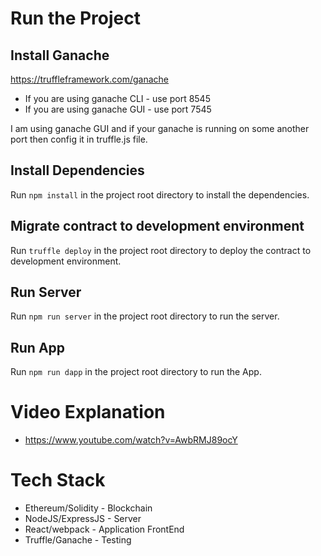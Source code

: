 # Run the Project

## Install Ganache

https://truffleframework.com/ganache

-   If you are using ganache CLI - use port 8545
-   If you are using ganache GUI - use port 7545

I am using ganache GUI and if your ganache is running on some another port then config it in truffle.js file.

## Install Dependencies

Run `npm install` in the project root directory to install the dependencies.

## Migrate contract to development environment

Run `truffle deploy` in the project root directory to deploy the contract to development environment.

## Run Server

Run `npm run server` in the project root directory to run the server.

## Run App

Run `npm run dapp` in the project root directory to run the App.

# Video Explanation

-   https://www.youtube.com/watch?v=AwbRMJ89ocY

# Tech Stack

-   Ethereum/Solidity - Blockchain
-   NodeJS/ExpressJS - Server
-   React/webpack - Application FrontEnd
-   Truffle/Ganache - Testing
